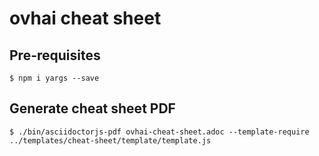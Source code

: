 # ovhai cheat sheet

## Pre-requisites

`$ npm i yargs --save`

## Generate cheat sheet PDF

`$ ./bin/asciidoctorjs-pdf ovhai-cheat-sheet.adoc --template-require ../templates/cheat-sheet/template/template.js`
